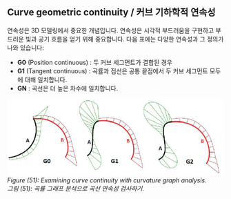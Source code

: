 ## Curve geometric continuity / 커브 기하학적 연속성

연속성은 3D 모델링에서 중요한 개념입니다. 연속성은 시각적 부드러움을 구현하고 부드러운 빛과 공기 흐름을 얻기 위해 중요합니다.
다음 표에는 다양한 연속성과 그 정의가 나와 있습니다:

+ **G0** (Position continuous) : 두 커브 세그먼트가 결합된 경우 <br>
+ **G1** (Tangent continuous) : 곡률과 접선은 공통 끝점에서 두 커브 세그먼트 모두에 대해 일치합니다.
+ **GN** : 곡선은 더 높은 차수에 일치합니다.

![figure51](img\Figure_(51).png) <br>
*Figure (51): Examining curve continuity with curvature graph analysis.* <br>
*그림 (51): 곡률 그래프 분석으로 곡선 연속성 검사하기.*